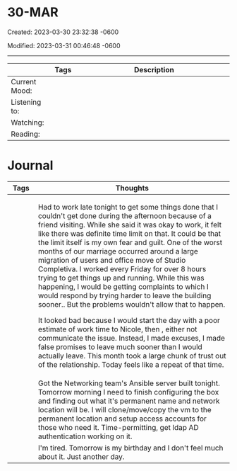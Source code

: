 # 30-MAR

Created: 2023-03-30 23:32:38 -0600

Modified: 2023-03-31 00:46:48 -0600

---

<table>
<colgroup>
<col style="width: 15%" />
<col style="width: 14%" />
<col style="width: 69%" />
</colgroup>
<thead>
<tr class="header">
<th></th>
<th>Tags</th>
<th>Description</th>
</tr>
</thead>
<tbody>
<tr class="odd">
<td>Current Mood:</td>
<td><blockquote>
<p></p>
</blockquote></td>
<td></td>
</tr>
<tr class="even">
<td>Listening to:</td>
<td></td>
<td></td>
</tr>
<tr class="odd">
<td>Watching:</td>
<td></td>
<td></td>
</tr>
<tr class="even">
<td>Reading:</td>
<td></td>
<td></td>
</tr>
</tbody>
</table>

# Journal

<table>
<colgroup>
<col style="width: 12%" />
<col style="width: 87%" />
</colgroup>
<thead>
<tr class="header">
<th>Tags</th>
<th>Thoughts</th>
</tr>
</thead>
<tbody>
<tr class="odd">
<td><blockquote>
<p></p>
</blockquote></td>
<td><p>Had to work late tonight to get some things done that I couldn't get done during the afternoon because of a friend visiting. While she said it was okay to work, it felt like there was definite time limit on that. It could be that the limit itself is my own fear and guilt. One of the worst months of our marriage occurred around a large migration of users and office move of Studio Completiva. I worked every Friday for over 8 hours trying to get things up and running. While this was happening, I would be getting complaints to which I would respond by trying harder to leave the building sooner.. But the problems wouldn't allow that to happen.</p>
<p></p>
<p>It looked bad because I would start the day with a poor estimate of work time to Nicole, then , either not communicate the issue. Instead, I made excuses, I made false promises to leave much sooner than I would actually leave. This month took a large chunk of trust out of the relationship. Today feels like a repeat of that time.</p></td>
</tr>
<tr class="even">
<td><blockquote>
<p></p>
</blockquote></td>
<td>Got the Networking team's Ansible server built tonight. Tomorrow morning I need to finish configuring the box and finding out what it's permanent name and network location will be. I will clone/move/copy the vm to the permanent location and setup access accounts for those who need it. Time-permitting, get ldap AD authentication working on it.</td>
</tr>
<tr class="odd">
<td><blockquote>
<p></p>
</blockquote></td>
<td>I'm tired. Tomorrow is my birthday and I don't feel much about it. Just another day.</td>
</tr>
</tbody>
</table>

